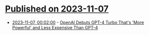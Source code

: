 # [Published on 2023-11-07](index.md)

* [2023-11-07, 00:02:00](https://slashdot.org/story/23/11/06/2244258/openai-debuts-gpt-4-turbo-thats-more-powerful-and-less-expensive-than-gpt-4?utm_source=rss1.0mainlinkanon&utm_medium=feed) - [OpenAI Debuts GPT-4 Turbo That's 'More Powerful' and Less Expensive Than GPT-4](https://slashdot.org/story/23/11/06/2244258/openai-debuts-gpt-4-turbo-thats-more-powerful-and-less-expensive-than-gpt-4?utm_source=rss1.0mainlinkanon&utm_medium=feed)
